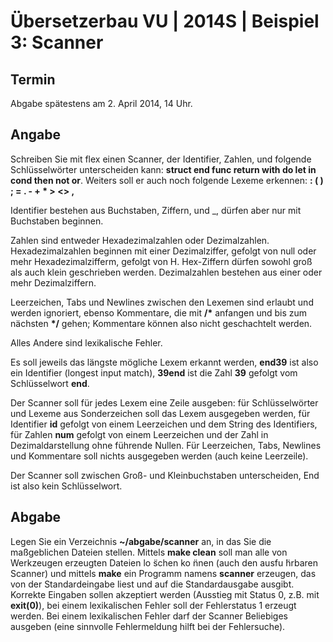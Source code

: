# Übersetzerbau VU | 2014S | Beispiel 3: Scanner

## Termin

Abgabe spätestens am 2. April 2014, 14 Uhr.

## Angabe

Schreiben Sie mit flex einen Scanner, der Identifier, Zahlen, und folgende Schlüsselwörter unterscheiden kann: **struct end func return with do let in cond then not or**. Weiters soll er auch noch folgende Lexeme erkennen: **: ( ) ; = . - + * > <> ,**

Identifier bestehen aus Buchstaben, Ziffern, und _, dürfen aber nur mit Buchstaben beginnen.

Zahlen sind entweder Hexadezimalzahlen oder Dezimalzahlen. Hexadezimalzahlen beginnen mit einer Dezimalziffer, gefolgt von null oder mehr Hexadezimalzifferm, gefolgt von H. Hex-Ziffern dürfen sowohl groß als auch klein geschrieben werden. Dezimalzahlen bestehen aus einer oder mehr Dezimalziffern.

Leerzeichen, Tabs und Newlines zwischen den Lexemen sind erlaubt und werden ignoriert, ebenso Kommentare, die mit **/\*** anfangen und bis zum nächsten **\*/** gehen; Kommentare können also nicht geschachtelt werden.

Alles Andere sind lexikalische Fehler.

Es soll jeweils das längste mögliche Lexem erkannt werden, **end39** ist also ein Identifier (longest input match), **39end** ist die Zahl **39** gefolgt vom Schlüsselwort **end**.

Der Scanner soll für jedes Lexem eine Zeile ausgeben: für Schlüsselwörter und Lexeme aus Sonderzeichen soll das Lexem ausgegeben werden, für Identifier **id** gefolgt von einem Leerzeichen und dem String des Identifiers, für Zahlen **num** gefolgt von einem Leerzeichen und der Zahl in Dezimaldarstellung ohne führende Nullen. Für Leerzeichen, Tabs, Newlines und Kommentare soll nichts ausgegeben werden (auch keine Leerzeile).

Der Scanner soll zwischen Groß- und Kleinbuchstaben unterscheiden, End ist also kein Schlüsselwort.

## Abgabe

Legen Sie ein Verzeichnis **~/abgabe/scanner** an, in das Sie die maßgeblichen Dateien stellen. Mittels **make clean** soll man alle von Werkzeugen erzeugten Dateien lo ̈schen ko ̈nnen (auch den ausfu ̈hrbaren Scanner) und mittels **make** ein Programm namens **scanner** erzeugen, das von der Standardeingabe liest und auf die Standardausgabe ausgibt. Korrekte Eingaben sollen akzeptiert werden (Ausstieg mit Status 0, z.B. mit **exit(0)**), bei einem lexikalischen Fehler soll der Fehlerstatus 1 erzeugt werden. Bei einem lexikalischen Fehler darf der Scanner Beliebiges ausgeben (eine sinnvolle Fehlermeldung hilft bei der Fehlersuche).